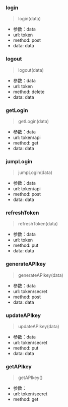 ### login
> login(data)
- 参数：data
- url: token
- method: post
- data: data

### logout
> logout(data)
- 参数：data
- url: token
- method: delete
- data: data

### getLogin
> getLogin(data)
- 参数：data
- url: token/api
- method: get
- data: data

### jumpLogin
> jumpLogin(data)
- 参数：data
- url: token/api
- method: post
- data: data

### refreshToken
> refreshToken(data)
- 参数：data
- url: token
- method: put
- data: data

### generateAPIkey
> generateAPIkey(data)
- 参数：data
- url: token/secret
- method: post
- data: data

### updateAPIkey
> updateAPIkey(data)
- 参数：data
- url: token/secret
- method: put
- data: data

### getAPIkey
> getAPIkey()
- 参数：
- url: token/secret
- method: get


